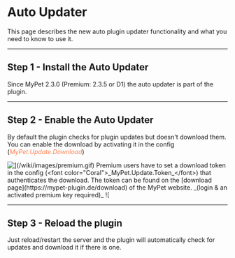 # Auto Updater

This page describes the new auto plugin updater functionality and what you need to know to use it.

----

## Step 1 - Install the Auto Updater

Since MyPet 2.3.0 (Premium: 2.3.5 or D1) the auto updater is part of the plugin.

----

## Step 2 - Enable the Auto Updater

By default the plugin checks for plugin updates but doesn't download them.
You can enable the download by activating it in the config (<font color="Coral">_MyPet.Update.Download_</font>)

![$](/wiki/images/premium.gif)
Premium users have to set a download token in the config (<font color="Coral">_MyPet.Update.Token_</font>) that authenticates the download.
The token can be found on the [download page](https://mypet-plugin.de/download) of the MyPet website.
_(login & an activated premium key required)_
![$](/wiki/images/premium.gif)

----

## Step 3 - Reload the plugin

Just reload/restart the server and the plugin will automatically check for updates and download it if there is one.